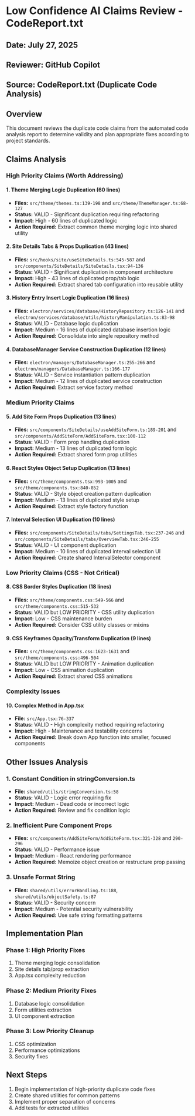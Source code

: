 # Low Confidence AI Claims Review - CodeReport.txt

## Date: July 27, 2025

## Reviewer: GitHub Copilot

## Source: CodeReport.txt (Duplicate Code Analysis)

## Overview

This document reviews the duplicate code claims from the automated code analysis report to determine validity and plan appropriate fixes according to project standards.

## Claims Analysis

### High Priority Claims (Worth Addressing)

#### 1. Theme Merging Logic Duplication (60 lines)

- **Files:** `src/theme/themes.ts:139-198` and `src/theme/ThemeManager.ts:68-127`
- **Status:** VALID - Significant duplication requiring refactoring
- **Impact:** High - 60 lines of duplicated logic
- **Action Required:** Extract common theme merging logic into shared utility

#### 2. Site Details Tabs & Props Duplication (43 lines)

- **Files:** `src/hooks/site/useSiteDetails.ts:545-587` and `src/components/SiteDetails/SiteDetails.tsx:94-136`
- **Status:** VALID - Significant duplication in component architecture
- **Impact:** High - 43 lines of duplicated prop/tab logic
- **Action Required:** Extract shared tab configuration into reusable utility

#### 3. History Entry Insert Logic Duplication (16 lines)

- **Files:** `electron/services/database/HistoryRepository.ts:126-141` and `electron/services/database/utils/historyManipulation.ts:83-98`
- **Status:** VALID - Database logic duplication
- **Impact:** Medium - 16 lines of duplicated database insertion logic
- **Action Required:** Consolidate into single repository method

#### 4. DatabaseManager Service Construction Duplication (12 lines)

- **Files:** `electron/managers/DatabaseManager.ts:255-266` and `electron/managers/DatabaseManager.ts:166-177`
- **Status:** VALID - Service instantiation pattern duplication
- **Impact:** Medium - 12 lines of duplicated service construction
- **Action Required:** Extract service factory method

### Medium Priority Claims

#### 5. Add Site Form Props Duplication (13 lines)

- **Files:** `src/components/SiteDetails/useAddSiteForm.ts:189-201` and `src/components/AddSiteForm/AddSiteForm.tsx:100-112`
- **Status:** VALID - Form prop handling duplication
- **Impact:** Medium - 13 lines of duplicated form logic
- **Action Required:** Extract shared form prop utilities

#### 6. React Styles Object Setup Duplication (13 lines)

- **Files:** `src/theme/components.tsx:993-1005` and `src/theme/components.tsx:840-852`
- **Status:** VALID - Style object creation pattern duplication
- **Impact:** Medium - 13 lines of duplicated style setup
- **Action Required:** Extract style factory function

#### 7. Interval Selection UI Duplication (10 lines)

- **Files:** `src/components/SiteDetails/tabs/SettingsTab.tsx:237-246` and `src/components/SiteDetails/tabs/OverviewTab.tsx:246-255`
- **Status:** VALID - UI component duplication
- **Impact:** Medium - 10 lines of duplicated interval selection UI
- **Action Required:** Create shared IntervalSelector component

### Low Priority Claims (CSS - Not Critical)

#### 8. CSS Border Styles Duplication (18 lines)

- **Files:** `src/theme/components.css:549-566` and `src/theme/components.css:515-532`
- **Status:** VALID but LOW PRIORITY - CSS utility duplication
- **Impact:** Low - CSS maintenance burden
- **Action Required:** Consider CSS utility classes or mixins

#### 9. CSS Keyframes Opacity/Transform Duplication (9 lines)

- **Files:** `src/theme/components.css:1623-1631` and `src/theme/components.css:496-504`
- **Status:** VALID but LOW PRIORITY - Animation duplication
- **Impact:** Low - CSS animation duplication
- **Action Required:** Extract shared CSS animations

### Complexity Issues

#### 10. Complex Method in App.tsx

- **File:** `src/App.tsx:76-337`
- **Status:** VALID - High complexity method requiring refactoring
- **Impact:** High - Maintenance and testability concerns
- **Action Required:** Break down App function into smaller, focused components

## Other Issues Analysis

### 1. Constant Condition in stringConversion.ts

- **File:** `shared/utils/stringConversion.ts:58`
- **Status:** VALID - Logic error requiring fix
- **Impact:** Medium - Dead code or incorrect logic
- **Action Required:** Review and fix condition logic

### 2. Inefficient Pure Component Props

- **Files:** `src/components/AddSiteForm/AddSiteForm.tsx:321-328` and `290-296`
- **Status:** VALID - Performance issue
- **Impact:** Medium - React rendering performance
- **Action Required:** Memoize object creation or restructure prop passing

### 3. Unsafe Format String

- **Files:** `shared/utils/errorHandling.ts:188`, `shared/utils/objectSafety.ts:87`
- **Status:** VALID - Security concern
- **Impact:** Medium - Potential security vulnerability
- **Action Required:** Use safe string formatting patterns

## Implementation Plan

### Phase 1: High Priority Fixes

1. Theme merging logic consolidation
2. Site details tab/prop extraction
3. App.tsx complexity reduction

### Phase 2: Medium Priority Fixes

1. Database logic consolidation
2. Form utilities extraction
3. UI component extraction

### Phase 3: Low Priority Cleanup

1. CSS optimization
2. Performance optimizations
3. Security fixes

## Next Steps

1. Begin implementation of high-priority duplicate code fixes
2. Create shared utilities for common patterns
3. Implement proper separation of concerns
4. Add tests for extracted utilities
